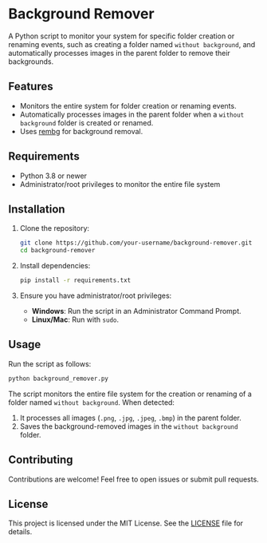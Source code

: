 # Background Remover

A Python script to monitor your system for specific folder creation or renaming events, such as creating a folder named `without background`, and automatically processes images in the parent folder to remove their backgrounds.

## Features
- Monitors the entire system for folder creation or renaming events.
- Automatically processes images in the parent folder when a `without background` folder is created or renamed.
- Uses [rembg](https://github.com/danielgatis/rembg) for background removal.

## Requirements
- Python 3.8 or newer
- Administrator/root privileges to monitor the entire file system

## Installation
1. Clone the repository:
   ```bash
   git clone https://github.com/your-username/background-remover.git
   cd background-remover
   ```

2. Install dependencies:
   ```bash
   pip install -r requirements.txt
   ```

3. Ensure you have administrator/root privileges:
   - **Windows**: Run the script in an Administrator Command Prompt.
   - **Linux/Mac**: Run with `sudo`.

## Usage
Run the script as follows:
```bash
python background_remover.py
```

The script monitors the entire file system for the creation or renaming of a folder named `without background`. When detected:
1. It processes all images (`.png`, `.jpg`, `.jpeg`, `.bmp`) in the parent folder.
2. Saves the background-removed images in the `without background` folder.

## Contributing
Contributions are welcome! Feel free to open issues or submit pull requests.

## License
This project is licensed under the MIT License. See the [LICENSE](LICENSE) file for details.
